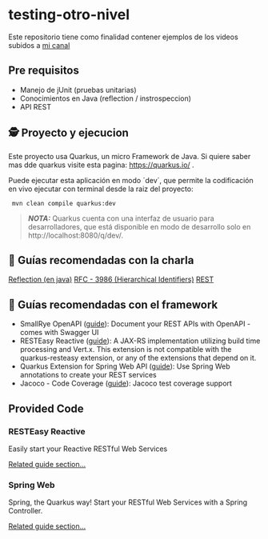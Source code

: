 # testing-otro-nivel

Este repositorio tiene como finalidad contener ejemplos de los videos subidos a [mi canal](https://www.youtube.com/channel/UCJ4xVNp3zINYRMu7bkOsnkA) 

## Pre requisitos

 - Manejo de jUnit (pruebas unitarias)
 - Conocimientos en Java (reflection / instrospeccion)
 - API REST

## 🕵 Proyecto y ejecucion

Este proyecto usa Quarkus, un micro Framework de Java. Si quiere saber mas dde quarkus visite esta pagina: https://quarkus.io/ .

Puede ejecutar esta aplicación en modo ´dev´, que permite la codificación en vivo ejecutar con terminal desde la raiz del proyecto:

``` mvn clean compile quarkus:dev```

> **_NOTA:_**  Quarkus cuenta con una interfaz de usuario para desarrolladores, que está disponible en modo de desarrollo solo en http://localhost:8080/q/dev/.

## 💪 Guías recomendadas con la charla

[Reflection (en java)](https://jarroba.com/reflection-en-java/)
[RFC - 3986 (Hierarchical Identifiers)](https://www.rfc-editor.org/rfc/rfc3986#section-1.2.3)
[REST](https://www.tecnologias-informacion.com/api-rest.html)

## 🤔 Guías recomendadas con el framework

- SmallRye OpenAPI ([guide](https://quarkus.io/guides/openapi-swaggerui)): Document your REST APIs with OpenAPI - comes with Swagger UI
- RESTEasy Reactive ([guide](https://quarkus.io/guides/resteasy-reactive)): A JAX-RS implementation utilizing build time processing and Vert.x. This extension is not compatible with the quarkus-resteasy extension, or any of the extensions that depend on it.
- Quarkus Extension for Spring Web API ([guide](https://quarkus.io/guides/spring-web)): Use Spring Web annotations to create your REST services
- Jacoco - Code Coverage ([guide](https://quarkus.io/guides/tests-with-coverage)): Jacoco test coverage support

## Provided Code

### RESTEasy Reactive

Easily start your Reactive RESTful Web Services

[Related guide section...](https://quarkus.io/guides/getting-started-reactive#reactive-jax-rs-resources)

### Spring Web

Spring, the Quarkus way! Start your RESTful Web Services with a Spring Controller.

[Related guide section...](https://quarkus.io/guides/spring-web#greetingcontroller)
